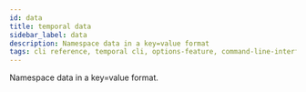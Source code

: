 ```yaml
---
id: data
title: temporal data
sidebar_label: data
description: Namespace data in a key=value format
tags: cli reference, temporal cli, options-feature, command-line-interface-cli, namespace
---
```


Namespace data in a key=value format.
